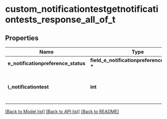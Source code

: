 # custom_notificationtestgetnotificationtests_response_all_of_t

## Properties
Name | Type | Description | Notes
------------ | ------------- | ------------- | -------------
**e_notificationpreference_status** | **field_e_notificationpreference_status_t \*** |  | 
**i_notificationtest** | **int** | The number of elements returned by the Notificationtest | 

[[Back to Model list]](../README.md#documentation-for-models) [[Back to API list]](../README.md#documentation-for-api-endpoints) [[Back to README]](../README.md)


